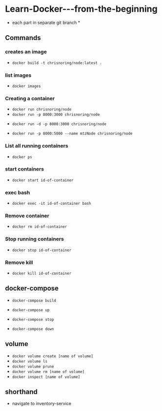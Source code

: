 # Learn-Docker---from-the-beginning

- each part in separate git branch \*

## Commands

### creates an image

<!-- needed every Dockerfile change -->

- `docker build -t chrisnoring/node:latest .`

### list images

- `docker images`

### Creating a container

- `docker run chrisnoring/node`
- `docker run -p 8000:3000 chrisnoring/node`
<!-- in background -->
- `docker run -d -p 8000:3000 chrisnoring/node`
<!--  with name -->
- `docker run -p 8000:5000 --name mtzNode chrisnoring/node`

### List all running containers

- `docker ps`

### start containers

- `docker start id-of-container`

### exec bash

- `docker exec -it id-of-container bash`

### Remove container

- `docker rm id-of-container`

### Stop running containers

<!-- docker stop will try to stop it gracefully (will ask politely :P) -->

- `docker stop id-of-container`

### Remove kill

<!-- docker kill will stop the main entrypoint process/program abruptly -->

- `docker kill id-of-container`

## docker-compose

<!-- Build image -->

- `docker-compose build`
<!-- up -->
- `docker-compose up`
<!-- stop -->
- `docker-compose stop`
<!-- down (docker stop [id] and docker rm [id] )-->
- `docker-compose down`

## volume

- `docker volume create [name of volume]`
- `docker volume ls`
- `docker volume prune`
- `docker volume rm [name of volume]`
- `docker inspect [name of volume]`

## shorthand

- navigate to inventory-service
<!--
docker stop inventory-service && docker rm inventory-service && docker build -t chrisnoring/node . && docker run -d -p 8000:3000 --name inventory-service chrisnoring/node

docker build -t chrisnoring/node . && docker run -d -p 8000:3000 --name inventory-service chrisnoring/node

docker volume create logs

docker run -d -p 8000:3000 --name inventory-service --volume \${PWD}:/home/app chrisnoring/node
docker run -d -p 8000:3000 --name inventory-service --volume %cd%:/home/app chrisnoring/node
docker run -d -p 8000:3000 --name inventory-service --volume `pwd -W`:/home/app chrisnoring/node
docker run -d -p 8000:3000 --name inventory-service chrisnoring/node
docker kill inventory-service && docker rm inventory-service

docker build -t chrisnoring/node
docker kill inventory-service && docker rm inventory-service && docker run -d -p 8000:3000 --name inventory-service --volume `pwd -W`:/home/app chrisnoring/node && docker exec -it inventory-service bash

-->

